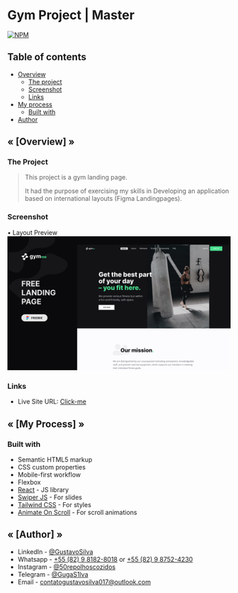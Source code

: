 # Gym Project | Master 
[![NPM](https://img.shields.io/npm/l/react)](https://github.com/GugaS1lva/GymProject_Master/blob/main/LICENSE) 

<h2>Table of contents</h2>

- [Overview](#overview)
  - [The project](#the-project)
  - [Screenshot](#screenshot)
  - [Links](#links)
- [My process](#my-process)
  - [Built with](#built-with)
- [Author](#author)


<h2 id="overview"><strong>« [Overview] »</strong></h2>

<h3 id="the-project"><strong>The Project</strong></h3>

> This project is a gym landing page.
>
> It had the purpose of exercising my skills in Developing an application based on international layouts (Figma Landingpages).

<h3 id="screenshot"><strong>Screenshot</strong></h3>

• Layout Preview <br>
![Web + Desktop](./src/assets/img/preview/gym-landingpage-preview.png)


<h3 id="links"><strong>Links</strong></h3>

- Live Site URL: [Click-me](https://gym-project-master.vercel.app/)

<h2 id="my-process"><strong>« [My Process] »</strong></h2>

<h3 id="built-with"><strong>Built with</strong></h3>

- Semantic HTML5 markup
- CSS custom properties
- Mobile-first workflow
- Flexbox
- [React](https://reactjs.org/) - JS library
- [Swiper JS](https://swiperjs.com/) - For slides
- [Tailwind CSS](https://tailwindcss.com/) - For styles
- [Animate On Scroll](https://michalsnik.github.io/aos/) - For scroll animations

<h2 id="author"><strong>« [Author] »</strong></h2>

- LinkedIn - [@GustavoSilva](https://www.linkedin.com/in/guga-silva-124706233/)
- Whatsapp - [+55 (82) 9 8182-8018](https://wa.me/558281828018) or [+55 (82) 9 8752-4230](https://wa.me/558287524230)
- Instagram - [@50repolhoscozidos](https://www.instagram.com/50repolhoscozidos/)
- Telegram - [@GugaS1lva](https://t.me/GugaS1lva)
- Email - [contatogustavosilva017@outlook.com](mailto:contatogustavosilva017@outlook.com)
